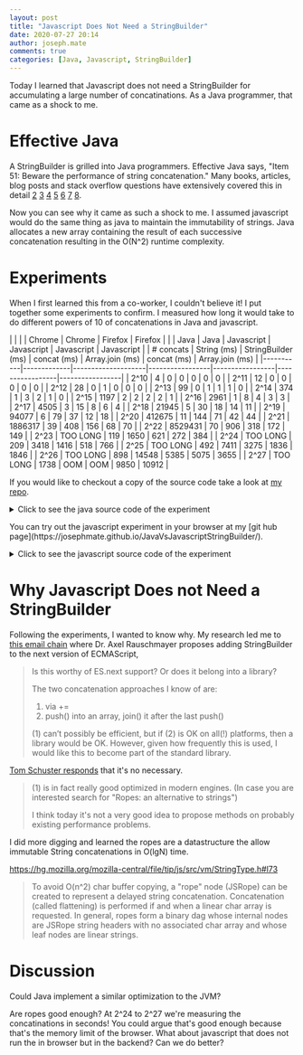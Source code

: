 ```yaml
---
layout: post
title: "Javascript Does Not Need a StringBuilder"
date: 2020-07-27 20:14
author: joseph.mate
comments: true
categories: [Java, Javascript, StringBuilder]
---
```


Today I learned that Javascript does not need a StringBuilder for accumulating a large number of concatinations.
As a Java programmer, that came as a shock to me.

# Effective Java
A StringBuilder is grilled into Java programmers. Effective Java says, "Item 51: Beware the performance of string concatenation."
Many books, articles, blog posts and stack overflow questions have extensively covered this in detail 
[2](http://www.thefinestartist.com/effective-java/51)
[3](http://jtechies.blogspot.com/2012/07/item-51-beware-performance-of-string.html)
[4](https://www.corejavaguru.com/effective-java/items/51)
[5](https://dzone.com/articles/string-concatenation-performacne-improvement-in-ja)
[6](https://stackoverflow.com/questions/4645020/when-to-use-stringbuilder-in-java)
[7](https://stackoverflow.com/questions/10078912/best-practices-performance-mixing-stringbuilder-append-with-string-concat)
[8](https://stackoverflow.com/questions/1532461/stringbuilder-vs-string-concatenation-in-tostring-in-java).

Now you can see why it came as such a shock to me.
I assumed javascript would do the same thing as java to maintain the immutability of strings.
Java allocates a new array containing the result of each successive concatenation resulting in the O(N^2) runtime complexity.

# Experiments
When I first learned this from a co-worker, I couldn't believe it!
I put together some experiments to confirm.
I measured how long it would take to do different powers of 10 of concatenations in Java and javascript.

|           |             |                    | Chrome          | Chrome          | Firefox         | Firefox         |
|           | Java        | Java               | Javascript      | Javascript      | Javascript      | Javascript      |
| # concats | String (ms) | StringBuilder (ms) | concat (ms)     | Array.join (ms) | concat (ms)     | Array.join (ms) |
|-----------|-------------|--------------------|-----------------|-----------------|-----------------|-----------------|
|      2^10 |           4 |                  0 |               0 |               0 |               0 |               0 |
|      2^11 |          12 |                  0 |               0 |               0 |               0 |               0 |
|      2^12 |          28 |                  0 |               1 |               0 |               0 |               0 |
|      2^13 |          99 |                  0 |               1 |               1 |               1 |               0 |
|      2^14 |         374 |                  1 |               3 |               2 |               1 |               0 |
|      2^15 |        1197 |                  2 |               2 |               2 |               2 |               1 |
|      2^16 |        2961 |                  1 |               8 |               4 |               3 |               3 |
|      2^17 |        4505 |                  3 |              15 |               8 |               6 |               4 |
|      2^18 |       21945 |                  5 |              30 |              18 |              14 |              11 |
|      2^19 |       94077 |                  6 |              79 |              37 |              12 |              18 |
|      2^20 |      412675 |                 11 |             144 |              71 |              42 |              44 |
|      2^21 |     1886317 |                 39 |             408 |             156 |              68 |              70 |
|      2^22 |     8529431 |                 70 |             906 |             318 |             172 |             149 |
|      2^23 |    TOO LONG |                119 |            1650 |             621 |             272 |             384 |
|      2^24 |    TOO LONG |                209 |            3418 |            1416 |             518 |             766 |
|      2^25 |    TOO LONG |                492 |            7411 |            3275 |            1836 |            1846 |
|      2^26 |    TOO LONG |                898 |           14548 |            5385 |            5075 |            3655 |
|      2^27 |    TOO LONG |               1738 |             OOM |             OOM |            9850 |           10912 |

If you would like to checkout a copy of the source code take a look at [my repo](https://github.com/josephmate/JavaVsJavascriptStringBuilder).

<details>
<summary>Click to see the java source code of the experiment</summary>


```java
public static void main(String [] args) {
    final int base;
    final int startPower;
    final int concatPowerLimit;
    final int powerLimit;

    if(args.length >= 4) {
        base = Integer.parseInt(args[0]);
        startPower = Integer.parseInt(args[1]);
        concatPowerLimit = Integer.parseInt(args[2]);
        powerLimit = Integer.parseInt(args[3]);
    } else {
        base = 2;
        startPower = 1;
        concatPowerLimit = 21; // at least 2 hours to compute the 22nd one
        powerLimit = 27;
    }

    for(int power = startPower; power <= 27; power++) {
        int size = (int)Math.pow(2, power);
        runStringBuilderExperiment(base, power, size);
        if (power <= concatPowerLimit) {
            runConcatExperiment(base, power, size);
        }
    }
}

public static void runConcatExperiment(int base, int power, int size) {
    String result = "";
    long start = System.currentTimeMillis();
    for (int i = 0; i < size; i++) {
        result += (i%10);
    }
    long end = System.currentTimeMillis();
    long duration = end - start;
    System.out.println(String.format("concat %d^%d %d %d %d", base, power, size, result.length(), duration));
}

public static void runStringBuilderExperiment(int base, int power, int size) {
    StringBuilder builder = new StringBuilder();
    long start = System.currentTimeMillis();
    for (int i = 0; i < size; i++) {
        builder.append(i%10);
    }
    String result = builder.toString();
    long end = System.currentTimeMillis();
    long duration = end - start;
    System.out.println(String.format("builder %d^%d %d %d %d", base, power, size, result.length(), duration));
}
```
</details>

<p>You can try out the javascript experiment in your browser at my [git hub page](https://josephmate.github.io/JavaVsJavascriptStringBuilder/).</p>

<details>
<summary>Click to see the javascript source code of the experiment</summary>

```javascript
function runConcatExperiment(size) {
    var result = "";
    var start = new Date().getTime();
    for (var i = 0; i < size; i++) {
        result += (i%10);
    }
    var end = new Date().getTime();
    var duration = end - start;
    console.log("concat %d %d %d", size, result.length, duration);
    return duration;
}

function runArrayJoinExperiment(size) {
    var builder = [];
    var start = new Date().getTime();
    for (var i = 0; i < size; i++) {
        builder.push(i%10);
    }
    var result = builder.join();
    var end = new Date().getTime();
    var duration = end - start;
    console.log("concat %d %d %d", size, result.length, duration);
    return duration;
}

function addRow(base, power, size, concatDuration, arrayJoinDuration) {
    var resultsTable = document.getElementById("results");
    var tableRow = document.createElement("tr");
    var powerCell = document.createElement("td");
    powerCell.innerText = base + "^" + power;
    tableRow.append(powerCell);
    var sizeCell = document.createElement("td");
    sizeCell.innerText = size;
    tableRow.append(sizeCell);
    var concatCell  = document.createElement("td");
    concatCell.innerText = concatDuration;
    tableRow.append(concatCell);
    var joinCell  = document.createElement("td");
    joinCell.innerText = arrayJoinDuration;
    tableRow.append(joinCell);
    resultsTable.appendChild(tableRow);
}

function runExperiment() {
    var baseInput = document.getElementById("base");
    var base = baseInput.value;
    var powerLimitInput = document.getElementById("powerLimit");
    var powerLimit = powerLimitInput.value;
    for(var power = 1; power <= powerLimit; power++) {
        var size = Math.pow(2, power);
        var concatDuration = runConcatExperiment(size);
        var arrayJoinDuration = runArrayJoinExperiment(size);
        addRow(base, power, size, concatDuration, arrayJoinDuration);
    }
}
```
</details>


# Why Javascript Does not Need a StringBuilder

Following the experiments, I wanted to know why.
My research led me to [this email chain](https://www.mail-archive.com/es-discuss@mozilla.org/msg10071.html) where Dr. Axel Rauschmayer
proposes adding StringBuilder to the next version of ECMAScript,
> Is this worthy of ES.next support? Or does it belong into a library?
> 
> The two concatenation approaches I know of are:
> 1. via +=
> 2. push() into an array, join() it after the last push()
> 
> (1) can’t possibly be efficient, but if (2) is OK on all(!) platforms, then a 
> library would be OK. However, given how frequently this is used, I would like 
> this to become part of the standard library.

[Tom Schuster responds](https://www.mail-archive.com/es-discuss@mozilla.org/msg10129.html) that it's no necessary.
> (1) is in  fact really good optimized in modern engines.  (In case you
are interested search for "Ropes: an alternative to strings")
> 
> I think today it's not a very good idea to propose methods on probably
existing performance problems.

I did more digging and learned the ropes are a datastructure the allow immutable String concatenations in O(lgN) time.

https://hg.mozilla.org/mozilla-central/file/tip/js/src/vm/StringType.h#l73

>    To avoid O(n^2) char buffer copying, a "rope" node (JSRope) can be created
>    to represent a delayed string concatenation. Concatenation (called
>    flattening) is performed if and when a linear char array is requested. In
>    general, ropes form a binary dag whose internal nodes are JSRope string
>    headers with no associated char array and whose leaf nodes are linear
>    strings.

# Discussion
Could Java implement a similar optimization to the JVM?

Are ropes good enough? At 2^24 to 2^27 we're measuring the concatinations in seconds! You could argue that's good enough because that's the memory limit of the browser. What about javascript that does not run the in browser but in the backend? Can we do better?